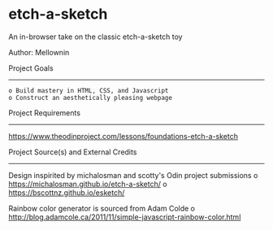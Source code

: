 # etch-a-sketch
An in-browser take on the classic etch-a-sketch toy

Author: Mellownin

Project Goals
*********************************************************
    o Build mastery in HTML, CSS, and Javascript
    o Construct an aesthetically pleasing webpage

Project Requirements
*********************************************************
 https://www.theodinproject.com/lessons/foundations-etch-a-sketch

Project Source(s) and External Credits
*********************************************************
Design inspirited by michalosman and scotty's Odin 
project submissions
    o https://michalosman.github.io/etch-a-sketch/
    o https://bscottnz.github.io/esketch/

Rainbow color generator is sourced from Adam Colde
    o http://blog.adamcole.ca/2011/11/simple-javascript-rainbow-color.html
